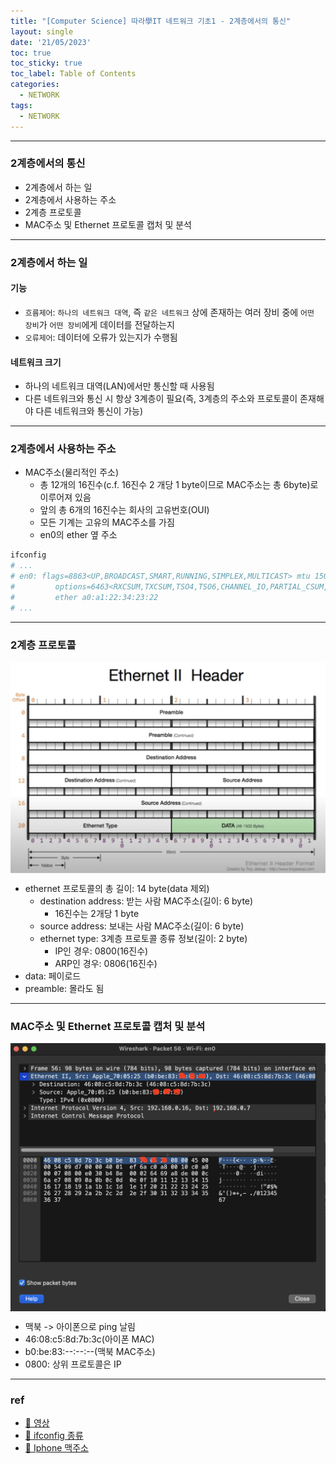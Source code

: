```yaml
---
title: "[Computer Science] 따라學IT 네트워크 기초1 - 2계층에서의 통신"
layout: single
date: '21/05/2023'
toc: true
toc_sticky: true
toc_label: Table of Contents
categories:
  - NETWORK
tags:
  - NETWORK
---
```


---
### 2계층에서의 통신
* 2계층에서 하는 일
* 2계층에서 사용하는 주소
* 2계층 프로토콜
* MAC주소 및 Ethernet 프로토콜 캡처 및 분석


---
### 2계층에서 하는 일
#### 기능
* `흐름제어`: `하나의 네트워크 대역`, 즉 `같은 네트워크` 상에 존재하는 여러 장비 중에 `어떤 장비`가 `어떤 장비`에게 데이터를 전달하는지
* `오류제어`: 데이터에 오류가 있는지가 수행됨
#### 네트워크 크기
* 하나의 네트워크 대역(LAN)에서만 통신할 때 사용됨
* 다른 네트워크와 통신 시 항상 3계층이 필요(즉, 3계층의 주소와 프로토콜이 존재해야 다른 네트워크와 통신이 가능)

---

### 2계층에서 사용하는 주소
* MAC주소(물리적인 주소)
  * 총 12개의 16진수(c.f. 16진수 2 개당 1 byte이므로 MAC주소는 총 6byte)로 이루어져 있음
  * 앞의 총 6개의 16진수는 회사의 고유번호(OUI)
  * 모든 기계는 고유의 MAC주소를 가짐
  * en0의 ether 옆 주소
```bash
ifconfig
# ...
# en0: flags=8863<UP,BROADCAST,SMART,RUNNING,SIMPLEX,MULTICAST> mtu 1500
#         options=6463<RXCSUM,TXCSUM,TSO4,TSO6,CHANNEL_IO,PARTIAL_CSUM,ZEROINVERT_CSUM>
#         ether a0:a1:22:34:23:22 
# ...
```

---

### 2계층 프로토콜

<p align="center">
    <img src="/img/computer_science/network/ethernet1.png" align="center">
</p>

* ethernet 프로토콜의 총 길이: 14 byte(data 제외)
  * destination address: 받는 사람 MAC주소(길이: 6 byte)
    * 16진수는 2개당 1 byte
  * source address: 보내는 사람 MAC주소(길이: 6 byte)
  * ethernet type: 3계층 프로토콜 종류 정보(길이: 2 byte)
    * IP인 경우: 0800(16진수)
    * ARP인 경우: 0806(16진수)
* data: 페이로드
* preamble: 몰라도 됨

---

### MAC주소 및 Ethernet 프로토콜 캡처 및 분석

<p align="center">
    <img src="/img/computer_science/network/wireshark7.png" align="center">
</p>

* 맥북 -> 아이폰으로 ping 날림
* 46:08:c5:8d:7b:3c(아이폰 MAC)
* b0:be:83:--:--:--(맥북 MAC주소)
* 0800: 상위 프로토콜은 IP

---

### ref
* [🔗 영상](https://www.youtube.com/watch?v=HkiOygWMARs&list=PL0d8NnikouEWcF1jJueLdjRIC4HsUlULi&index=5)
* [🔗 ifconfig 종류](https://stackoverflow.com/questions/29958143/what-are-en0-en1-p2p-and-so-on-that-are-displayed-after-executing-ifconfig)
* [🔗 Iphone 맥주소](https://m.blog.naver.com/kangyh5/222566678630)
